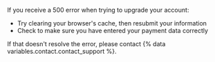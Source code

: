 If you receive a 500 error when trying to upgrade your account:
  - Try clearing your browser's cache, then resubmit your information
  - Check to make sure you have entered your payment data correctly

If that doesn't resolve the error, please contact {% data variables.contact.contact_support %}.
